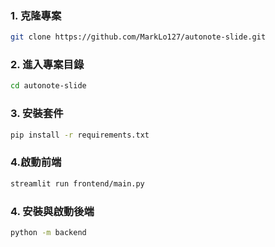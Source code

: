 ### 1. 克隆專案

```bash
git clone https://github.com/MarkLo127/autonote-slide.git
```

### 2. 進入專案目錄
```bash
cd autonote-slide
```
### 3. 安裝套件
```bash
pip install -r requirements.txt
```
### 4.啟動前端
```bash
streamlit run frontend/main.py
```
### 4. 安裝與啟動後端
```bash
python -m backend
```
